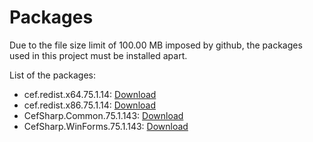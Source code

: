 # Packages
Due to the file size limit of 100.00 MB imposed by github, the packages used in this project must be installed apart.

List of the packages:


- cef.redist.x64.75.1.14: <a href="https://www.nuget.org/packages/cef.redist.x64/">Download</a>
- cef.redist.x86.75.1.14: <a href="https://www.nuget.org/packages/cef.redist.x86/">Download</a>
- CefSharp.Common.75.1.143: <a href="https://www.nuget.org/packages/CefSharp.Common/">Download</a>
- CefSharp.WinForms.75.1.143: <a href="https://www.nuget.org/packages/CefSharp.WinForms/">Download</a>
